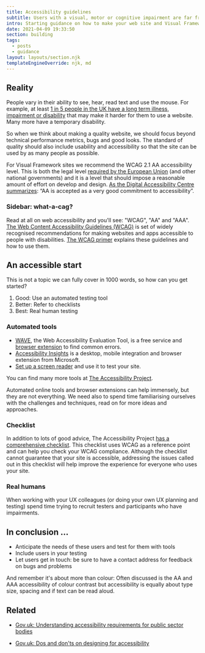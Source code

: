 ```yaml
---
title: Accessibility guidelines
subtitle: Users with a visual, motor or cognitive impairment are far from rare.
intro: Starting guidance on how to make your web site and Visual Framework components more accessible.
date: 2021-04-09 19:33:50
section: building
tags:
  - posts
  - guidance
layout: layouts/section.njk
templateEngineOverride: njk, md
---
```


## Reality <a id="reality"></a>

People vary in their ability to see, hear, read text and use the mouse. For example, at least [1 in 5 people in the UK have a long term illness, impairment or disability](https://www.gov.uk/guidance/accessibility-requirements-for-public-sector-websites-and-apps#understanding-accessibility) that may make it harder for them to use a website. Many more have a temporary disability.

So when we think about making a quality website, we should focus beyond technical performance metrics, bugs and good looks. The standard of quality should also include usability and accessibility so that the site can be used by as many people as possible.

For Visual Framework sites we recommend the WCAG 2.1 AA accessibility level. This is both the legal level [required by the European Union](https://www.deque.com/blog/eu-web-accessibility-compliance-and-legislation/) (and other national governments) and it is a level that should impose a reasonable amount of effort on develop and design. [As the Digital Accessibility Centre summarizes](https://digitalaccessibilitycentre.org/index.php/blog/20-diary/187-the-icing-on-the-cake-the-difference-between-aa-and-aaa-compliance): “AA is accepted as a very good commitment to accessibility”.

### Sidebar: what-a-cag? <a id="sidebar"></a>

Read at all on web accessibility and you'll see: "WCAG", "AA" and "AAA". [The Web Content Accessibility Guidelines (WCAG)](https://www.w3.org/TR/WCAG20/) is set of widely recognised recommendations for making websites and apps accessible to people with disabilities. [The WCAG primer](https://tetralogical.com/articles/wcag-primer/) explains these guidelines and how to use them.

## An accessible start <a id="start"></a>

This is not a topic we can fully cover in 1000 words, so how can you get started?

1. Good: Use an automated testing tool
2. Better: Refer to checklists
3. Best: Real human testing

### Automated tools

- [WAVE](https://wave.webaim.org/report#/http://stable.visual-framework.dev/), the Web Accessibility Evaluation Tool, is a free service and [browser extension](https://wave.webaim.org/extension/) to find common errors.
- [Accessibility Insights](https://accessibilityinsights.io/en/) is a desktop, mobile integration and browser extension from Microsoft.
- [Set up a screen reader](https://www.codecademy.com/articles/how-to-setup-screen-reader) and use it to test your site.

You can find many more tools at [The Accessibility Project](https://www.a11yproject.com/resources/#tools).

Automated online tools and browser extensions can help immensely, but they are not everything. We need also to spend time familiarising ourselves with the challenges and techniques, read on for more ideas and approaches. 

### Checklist

In addition to lots of good advice, The Accessibility Project [has a comprehensive checklist](https://www.a11yproject.com/checklist/). This checklist uses WCAG as a reference point and can help you check your WCAG compliance. Although the checklist cannot guarantee that your site is accessible, addressing the issues called out in this checklist will help improve the experience for everyone who uses your site.

### Real humans

When working with your UX colleagues (or doing your own UX planning and testing) spend time trying to recruit testers and participants who have impairments.

## In conclusion ... <a id="conclusion"></a>

- Anticipate the needs of these users and test for them with tools
- Include users in your testing
- Let users get in touch: be sure to have a contact address for feedback on bugs and problems

And remember it's about more than colour: Often discussed is the AA and AAA accessibility of colour contrast but accessibility is equally about type size, spacing and if text can be read aloud.

## Related <a id="related"></a>

- [Gov.uk: Understanding accessibility requirements for public sector bodies](https://www.gov.uk/guidance/accessibility-requirements-for-public-sector-websites-and-apps)

- [Gov.uk: Dos and don'ts on designing for accessibility](https://accessibility.blog.gov.uk/2016/09/02/dos-and-donts-on-designing-for-accessibility/)
